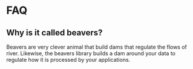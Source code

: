# FAQ

## Why is it called beavers?

Beavers are very clever animal that build dams that regulate the flows of river. 
Likewise, the beavers library builds a dam around your data to regulate how it is processed by your applications.
